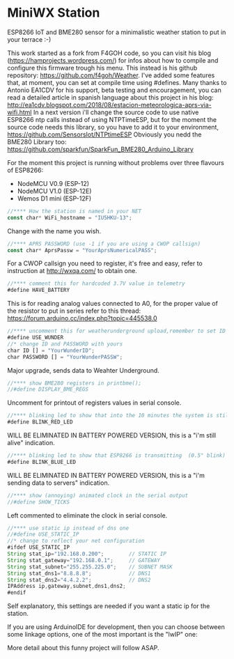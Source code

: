 # MiniWX Station
ESP8266 IoT and BME280 sensor for a minimalistic weather station to put in your terrace :-)

This work started as a fork from F4GOH code, so you can visit his blog (https://hamprojects.wordpress.com/) for infos about
how to compile and configure this firmware trough his menu. This instead is his github repository: https://github.com/f4goh/Weather. I've added some features that, at moment, you can set at compile time using #defines.
Many thanks to Antonio EA1CDV for his support, beta testing and encouragement, you can read a detailed article in spanish language about this project in his blog: http://ea1cdv.blogspot.com/2018/08/estacion-meteorologica-aprs-via-wifi.html
In a next version i'll change the source code to use native ESP8266 ntp calls instead of using NTPTimeESP, but for the moment the source code needs this library, so you have to add it to your environment, https://github.com/SensorsIot/NTPtimeESP
Obviously you nedd the BME280 Library too: https://github.com/sparkfun/SparkFun_BME280_Arduino_Library

For the moment this project is running without problems over three flavours of ESP8266:
- NodeMCU V0.9  (ESP-12)
- NodeMCU V1.0  (ESP-12E)
- Wemos D1 mini (ESP-12F)


```javascript
//**** How the station is named in your NET
const char* WiFi_hostname = "IU5HKU-13";
```
Change with the name you wish.

```javascript
//**** APRS PASSWORD (use -1 if you are using a CWOP callsign)
const char* AprsPassw = "YourAprsNumericalPASS";
```
For a CWOP callsign you need to register, it's free and easy, refer to
instruction at http://wxqa.com/ to obtain one.

```javascript
//**** comment this for hardcoded 3.7V value in telemetry
#define HAVE_BATTERY
```

This is for reading analog values connected to A0, for the proper value of the resistor to put in series
refer to this thread: https://forum.arduino.cc/index.php?topic=445538.0

```javascript
//**** uncomment this for weatherunderground upload,remember to set ID and PASSWORD of your account
#define USE_WUNDER
//* change ID and PASSWORD with yours
char ID [] = "YourWunderID";                      
char PASSWORD [] = "YourWunderPASSW";
```

Major upgrade, sends data to Weahter Underground.

```javascript
//**** show BME280 registers in printbme();
//#define DISPLAY_BME_REGS
```

Uncomment for printout of registers values in serial console.

```javascript
//**** blinking led to show that into the 10 minutes the system is still alive (1" blink)
#define BLINK_RED_LED
```

WILL BE ELIMINATED IN BATTERY POWERED VERSION, this is a "i'm still alive" indication.

```javascript
//**** blinking led to show that ESP8266 is transmitting  (0.5" blink)
#define BLINK_BLUE_LED
```

WILL BE ELIMINATED IN BATTERY POWERED VERSION, this is a "i'm sending data to servers" indication.

```javascript
//**** show (annoying) animated clock in the serial output 
//#define SHOW_TICKS
```

Left commented to eliminate the clock in serial console.

```javascript
//**** use static ip instead of dns one
//#define USE_STATIC_IP
//* change to reflect your net configuration
#ifdef USE_STATIC_IP
String stat_ip="192.168.0.200";        // STATIC IP
String stat_gateway="192.168.0.1";     // GATEWAY
String stat_subnet="255.255.225.0";    // SUBNET MASK
String stat_dns1="8.8.8.8";            // DNS1
String stat_dns2="4.4.2.2";            // DNS2
IPAddress ip,gateway,subnet,dns1,dns2;
#endif
```

Self explanatory, this settings are needed if you want a static ip for the station.

If you are using ArduinoIDE for development, then you can choose between some linkage options, one of the most important is the "lwIP" one:



More detail about this funny project will follow ASAP.
